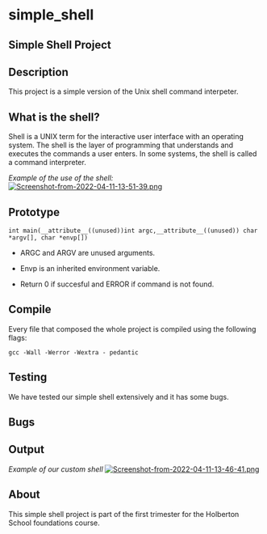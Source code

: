 # simple_shell
## Simple Shell Project

## Description
This project is a simple version of the Unix shell command interpeter.

## What is the shell?
Shell is a UNIX term for the interactive user interface with an operating system. The shell is the layer of programming that understands and executes the commands a user enters. In some systems, the shell is called a command interpreter.

*Example of the use of the shell:*
[![Screenshot-from-2022-04-11-13-51-39.png](https://i.postimg.cc/m2xFxXXK/Screenshot-from-2022-04-11-13-51-39.png)](https://postimg.cc/XX8vd80g)

## Prototype
`int main(__attribute__((unused))int argc,__attribute__((unused)) char *argv[], char *envp[])`

- ARGC and ARGV are unused arguments.

- Envp is an inherited environment variable.

- Return 0 if succesful and ERROR if command is not found.

## Compile
Every file that composed the whole project is compiled using the following flags:

`gcc -Wall -Werror -Wextra - pedantic`

## Testing

We have tested our simple shell extensively and it has some bugs.

## Bugs


## Output
*Example of our custom shell*
[![Screenshot-from-2022-04-11-13-46-41.png](https://i.postimg.cc/HxHQCSkp/Screenshot-from-2022-04-11-13-46-41.png)](https://postimg.cc/xkxkv3m7)

## About
This simple shell project is part of the first trimester for the Holberton School foundations course.
